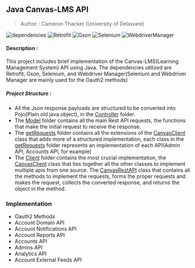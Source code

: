 ## Java Canvas-LMS API
> Author : Cameron Thacker (University of Delaware)

![dependencies](https://img.shields.io/badge/dependencies-up%20to%20date-brightgreen)
![Retrofit](https://img.shields.io/badge/retrofit-2.7.2-green)
![Gson](https://img.shields.io/badge/gson-2.9.0-green)
![Selenium](https://img.shields.io/badge/selenium-4.0.0-green)
![WebdriverManager](https://img.shields.io/badge/WebdriverManager-3.7.1-green)

#### Description :
This project includes brief implementation of the Canvas-LMS(Learning Management System) API using Java. The dependencies utilized are Retrofit, Gson, Selenium, and Webdriver Manager(Selenium and Webdriver Manager are mainly used for the Oauth2 methods)

##### Project Structure :
- All the Json response payloads are structured to be converted into Pojo(Plain old java object), in the [Controller](https://github.com/cthacker-udel/Java-Canvas-LMS-API/tree/master/src/main/java/Controller) folder.
- The [Model](https://github.com/cthacker-udel/Java-Canvas-LMS-API/tree/master/src/main/java/Model) folder contains all the main Rest API requests, the functions that make the initial request to receive the response.
- The [getRequests](https://github.com/cthacker-udel/Java-Canvas-LMS-API/tree/master/src/main/java/getRequests) folder contains all the extensions of the [CanvasClient](https://github.com/cthacker-udel/Java-Canvas-LMS-API/blob/master/src/main/java/Client/CanvasClient.java) class that adds more of a structured implementation, each class in the [getRequests](https://github.com/cthacker-udel/Java-Canvas-LMS-API/tree/master/src/main/java/getRequests) folder represents an implementation of each API(Admin API, Accounts API, for example)
- The [Client](https://github.com/cthacker-udel/Java-Canvas-LMS-API/blob/master/src/main/java/Client/CanvasClient.java) folder contains the most crucial implementation, the [CanvasClient](https://github.com/cthacker-udel/Java-Canvas-LMS-API/blob/master/src/main/java/Client/CanvasClient.java) class that ties together all the other classes to implement multiple apis from one source. The [CanvasRestAPI](https://github.com/cthacker-udel/Java-Canvas-LMS-API/blob/master/src/main/java/Client/CanvasRestAPI.java) class that contains all the methods to implement the requests, forms the proper requests and makes the request, collects the converted response, and returns the object in the method.


### Implementation

- Oauth2 Methods
- Account Domain API
- Account Notifications API
- Account Reports API
- Accounts API
- Admins API
- Analytics API
- Account External Feeds API
